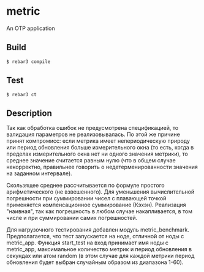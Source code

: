 metric
=====

An OTP application

Build
-----

    $ rebar3 compile

Test
----
    $ rebar3 ct
    
Description
-----
Так как обработка ошибок не предусмотрена спецификацией, то валидация параметров
не реализовывалась. По этой же причине принят компромисс: если метрика имеет непериодическую
природу или период обновления больше измерительного окна (то есть, когда в пределах измерительного
окна нет ни одного значения метрики), то среднее значение считается равным нулю (что в общем случае 
некорректно, правильнее говорить о недетерменированности значения на заданном интервале).

Скользящее среднее рассчитывается по формуле простого арифметического (не взвешенного). 
Для уменьшения вычислительной погрешности при суммировании чисел с плавающей точкой
применяется компенсационное суммирование (Кэхэн). Реализация "наивная", так как погрешность
в любом случае накапливается, в том числе и при суммировании самих погрешностей.

Для нагрузочного тестирования добавлен модуль metric_benchmark. Предполагается, что тест запускается
на ноде, отличной от ноды с metric_app. Функция start_test на вход принимает имя ноды с metric_app, 
максимальное количество метрик и период обновления в секундах или атом random (в этом случае для
каждой метрики период обновления будет выбран случайным образом из диапазона 1-60).
        